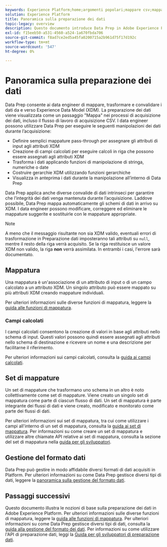 ```yaml
---
keywords: Experience Platform;home;argomenti popolari;mappare csv;mappare file csv;mappare file csv su xdm;mappare csv su xdm;guida interfaccia utente;mappatura;mappatura;preparazione dati;preparazione dati;preparazione dei dati;
solution: Experience Platform
title: Panoramica sulla preparazione dei dati
topic-legacy: overview
description: Questo documento introduce Data Prep in Adobe Experience Platform.
exl-id: f15eeb50-a531-4560-a524-1a670fbda706
source-git-commit: f8ad7ce2ed5a45fa0200715a2b961d75f17d192c
workflow-type: tm+mt
source-wordcount: '547'
ht-degree: 0%

---
```



# Panoramica sulla preparazione dei dati

Data Prep consente ai data engineer di mappare, trasformare e convalidare i dati da e verso Experience Data Model (XDM). La preparazione dei dati viene visualizzata come un passaggio &quot;Mappa&quot; nei processi di acquisizione dei dati, incluso il flusso di lavoro di acquisizione CSV. I data engineer possono utilizzare Data Prep per eseguire le seguenti manipolazioni dei dati durante l’acquisizione:

- Definire semplici mappature pass-through per assegnare gli attributi di input agli attributi XDM
- Creazione di campi calcolati per eseguire calcoli in riga che possono essere assegnati agli attributi XDM
- Trasforma i dati applicando funzioni di manipolazione di stringa, numeriche o date
- Costruire gerarchie XDM utilizzando funzioni gerarchiche
- Visualizza in anteprima i dati durante la manipolazione all’interno di Data Prep

Data Prep applica anche diverse convalide di dati intrinseci per garantire che l’integrità dei dati venga mantenuta durante l’acquisizione. Laddove possibile, Data Prep mappa automaticamente gli schemi di dati in arrivo su XDM. I data engineer possono modificare, correggere ed eliminare le mappature suggerite e sostituirle con le mappature appropriate.

>[!NOTE]
>
>A meno che il messaggio risultante non sia XDM valido, eventuali errori di trasformazione in Preparazione dati imposteranno tali attributi su `null`, mentre il resto della riga verrà acquisito. Se la riga restituisce un valore XDM non valido, la riga **non** verrà assimilata. In entrambi i casi, l&#39;errore sarà documentato.

## Mappatura

Una mappatura è un&#39;associazione di un attributo di input o di un campo calcolato a un attributo XDM. Un singolo attributo può essere mappato su più attributi XDM creando mappature individuali.

Per ulteriori informazioni sulle diverse funzioni di mappatura, leggere la [guida alle funzioni di mappatura](./functions.md).

### Campi calcolati

I campi calcolati consentono la creazione di valori in base agli attributi nello schema di input. Questi valori possono quindi essere assegnati agli attributi nello schema di destinazione e ricevere un nome e una descrizione per facilitarne il riferimento.

Per ulteriori informazioni sui campi calcolati, consulta la [guida ai campi calcolati](./functions.md#calculated-fields).

## Set di mappature

Un set di mappature che trasformano uno schema in un altro è noto collettivamente come set di mappature. Viene creato un singolo set di mappatura come parte di ciascun flusso di dati. Un set di mappatura è parte integrante dei flussi di dati e viene creato, modificato e monitorato come parte dei flussi di dati.

Per ulteriori informazioni sui set di mappatura, tra cui come utilizzare i campi all&#39;interno di un set di mappatura, consulta la [guida ai set di mappatura](./mapping-set.md). Per informazioni su come creare un set di mappatura e utilizzare altre chiamate API relative ai set di mappatura, consulta la sezione del set di mappatura nella [guida per gli sviluppatori](./api/mapping-set.md).

## Gestione del formato dati

Data Prep può gestire in modo affidabile diversi formati di dati acquisiti in Platform. Per ulteriori informazioni su come Data Prep gestisce diversi tipi di dati, leggere la [panoramica sulla gestione del formato dati](./data-handling.md).

## Passaggi successivi

Questo documento illustra le nozioni di base sulla preparazione dei dati in Adobe Experience Platform. Per ulteriori informazioni sulle diverse funzioni di mappatura, leggere la [guida alle funzioni di mappatura](./functions.md). Per ulteriori informazioni su come Data Prep gestisce diversi tipi di dati, consulta la [guida alla gestione del formato dei dati](./data-handling.md#dates). Per informazioni su come utilizzare l&#39;API di preparazione dati, leggi la [Guida per gli sviluppatori di preparazione dati](api/overview.md).
